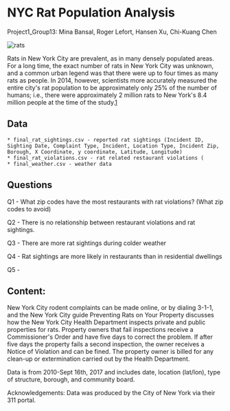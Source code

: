 # NYC Rat Population Analysis
 Project1_Group13: 
 Mina Bansal, Roger Lefort, Hansen Xu, Chi-Kuang Chen

![rats](https://github.com/tiroger/nyc_rats/blob/master/rats.png)

Rats in New York City are prevalent, as in many densely populated areas. For a long time, 
the exact number of rats in New York City was unknown, and a common urban legend was that 
there were up to four times as many rats as people. In 2014, however, scientists more 
accurately measured the entire city's rat population to be approximately only 25% of the 
number of humans; i.e., there were approximately 2 million rats to New York's 8.4 million 
people at the time of the study.[1](https://rss.onlinelibrary.wiley.com/doi/pdf/10.1111/j.1740-9713.2014.00764.x)

## Data
	* final_rat_sightings.csv - reported rat sightings (Incident ID, Sighting Date, Complaint Type, Incident, Location Type, Incident Zip, Borough, X Coordinate, y coordinate, Latitude, Longitude)
	* final_rat_violations.csv - rat related restaurant violations (
	* final_weather.csv - weather data
	
## Questions

Q1 - What zip codes have the most restaurants with rat violations? (What zip codes to avoid)

Q2 - There is no relationship between restaurant violations and rat sightings.

Q3 - There are more rat sightings during colder weather

Q4 - Rat sightings are more likely in restaurants than in residential dwellings

Q5 - 

## Content:
New York City rodent complaints can be made online, or by dialing 3-1-1, and the New York City guide Preventing Rats on Your Property discusses how the New York City Health Department inspects private and public properties for rats. Property owners that fail inspections receive a Commissioner's Order and have five days to correct the problem. If after five days the property fails a second inspection, the owner receives a Notice of Violation and can be fined. The property owner is billed for any clean-up or extermination carried out by the Health Department.

Data is from 2010-Sept 16th, 2017 and includes date, location (lat/lon), type of structure, borough, and community board.

Acknowledgements:
Data was produced by the City of New York via their 311 portal.


